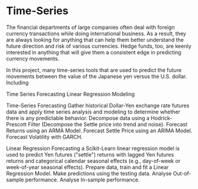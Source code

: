 # Time-Series

The financial departments of large companies often deal with foreign currency transactions while doing international business. As a result, they are always looking for anything that can help them better understand the future direction and risk of various currencies. Hedge funds, too, are keenly interested in anything that will give them a consistent edge in predicting currency movements.

In this project, many time-series tools that are used to predict the future movements between the value of the Japanese yen versus the U.S. dollar.
Including

Time Series Forecasting
Linear Regression Modeling

Time-Series Forecasting
Gather historical Dollar-Yen exchange rate futures data and apply time series analysis and modeling to determine whether there is any predictable behavior.
Decompose data using a Hodrick-Prescott Filter (Decompose the Settle price into trend and noise).
Forecast Returns using an ARMA Model.
Forecast Settle Price using an ARIMA Model.
Forecast Volatility with GARCH.

Linear Regression Forecasting
a Scikit-Learn linear regression model is used to predict Yen futures ("settle") returns with lagged Yen futures returns and categorical calendar seasonal effects (e.g., day-of-week or week-of-year seasonal effects).
Prepare data, train and fit a Linear Regression Model.
Make predictions using the testing data.
Analyse Out-of-sample performance.
Analyse In-sample performance.
